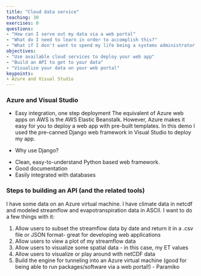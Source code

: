 ```yaml
---
title: "Cloud data service"
teaching: 30
exercises: 0
questions:
- "How can I serve out my data via a web portal"
- "What do I need to learn in order to accomplish this?"
- "What if I don't want to spend my life being a systems administrator and a webmaster?" 
objectives:
- "Use available cloud services to deploy your web app"
- "Build an API to get to your data"
- "Visualize your data on your web portal"
keypoints:
- Azure and Visual Studio
---
```


### Azure and Visual Studio 
* Easy integration, one step deployment
The equivalent of Azure web apps on AWS is the AWS Elastic Beanstalk. However, Azure makes it easy for you to deploy a web app with pre-built templates. In this demo I used the pre-canned Django web framework in Visual Studio to deploy my app. 

* Why use Django? 
- Clean, easy-to-understand Python based web framework. 
- Good documentation
- Easily integrated with databases

### Steps to building an API (and the related tools)
I have some data on an Azure virtual machine. I have climate data in netcdf and modeled streamflow and evapotranspiration data in ASCII. I want to do a few things with it:
1. Allow users to subset the streamflow data by date and return it in a .csv file or JSON format- great for developing web applications
2. Allow users to view a plot of my streamflow data
3. Allow users to visualize some spatial data - in this case, my ET values
4. Allow users to visualize or play around with netCDF data 
5. Build the engine for tunneling into an Azure virtual machine (good for being able to run packages/software via a web portal!) - Paramiko


